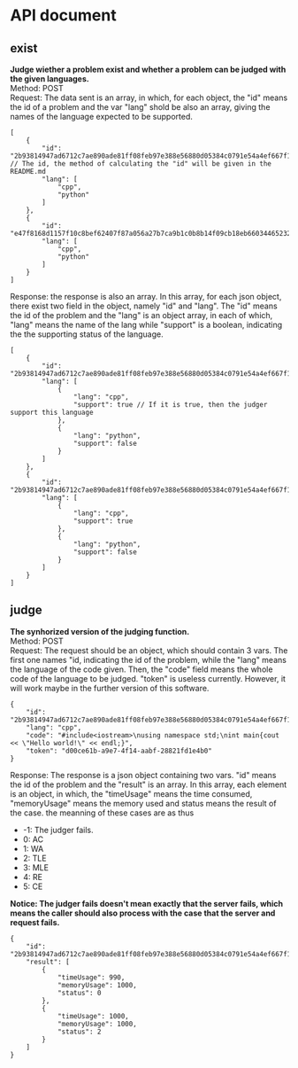# API document

## exist

**Judge wiether a problem exist and whether a problem can be judged with the given languages.**\
Method: POST \
Request: The data sent is an array, in which, for each object, the "id" means the id of a problem and the var "lang" shold be also an array, giving the names of the language expected to be supported.

```json5
[
    {
        "id": "2b93814947ad6712c7ae890ade81ff08feb97e388e56880d05384c0791e54a4ef667f15a565c37526286e46b2e4dba40cb3958e30a66e6ed5c004545c1b4d4cf", // The id, the method of calculating the "id" will be given in the README.md
        "lang": [
            "cpp",
            "python"
        ]
    },
    {
        "id": "e47f8168d1157f10c8bef62407f87a056a27b7ca9b1c0b8b14f09cb18eb660344652324129cec5761b3ecd154abb483b0e55246dc36a6a02a08ea451db32b0e8",
        "lang": [
            "cpp",
            "python"
        ]
    }
]
```

Response: the response is also an array. In this array, for each json object, there exist two field in the object, namely "id" and "lang". The "id" means the id of the problem and the "lang" is an object array, in each of which, "lang" means the name of the lang while "support" is a boolean, indicating the the supporting status of the language.

```json5
[
    {
        "id": "2b93814947ad6712c7ae890ade81ff08feb97e388e56880d05384c0791e54a4ef667f15a565c37526286e46b2e4dba40cb3958e30a66e6ed5c004545c1b4d4cf",
        "lang": [
            {
                "lang": "cpp",
                "support": true // If it is true, then the judger support this language
            },
            {
                "lang": "python",
                "support": false
            }
        ]
    },
    {
        "id": "2b93814947ad6712c7ae890ade81ff08feb97e388e56880d05384c0791e54a4ef667f15a565c37526286e46b2e4dba40cb3958e30a66e6ed5c004545c1b4d4cf",
        "lang": [
            {
                "lang": "cpp",
                "support": true
            },
            {
                "lang": "python",
                "support": false
            }
        ]
    }
]
```

## judge

**The synhorized version of the judging function.**\
Method: POST\
Request: The request should be an object, which should contain 3 vars. The first one names "id, indicating the id of the problem, while the "lang" means the language of the code given. Then, the "code" field means the whole code of the language to be judged. "token" is useless currently. However, it will work maybe in the further version of this software.

```json5
{
    "id": "2b93814947ad6712c7ae890ade81ff08feb97e388e56880d05384c0791e54a4ef667f15a565c37526286e46b2e4dba40cb3958e30a66e6ed5c004545c1b4d4cf",
    "lang": "cpp",
    "code": "#include<iostream>\nusing namespace std;\nint main{cout << \"Hello world!\" << endl;}",
    "token": "d00ce61b-a9e7-4f14-aabf-28821fd1e4b0"
}
```

Response: The response is a json object containing two vars. "id" means the id of the problem and the "result" is an array. In this array, each element is an object, in which, the "timeUsage" means the time consumed, "memoryUsage" means the memory used and status means the result of the case. the meanning of these cases are as thus

+ -1: The judger fails.
+ 0: AC
+ 1: WA
+ 2: TLE
+ 3: MLE
+ 4: RE
+ 5: CE

**Notice: The judger fails doesn't mean exactly that the server fails, which means the caller should also process with the case that the server and request fails.**

```json5
{
    "id": "2b93814947ad6712c7ae890ade81ff08feb97e388e56880d05384c0791e54a4ef667f15a565c37526286e46b2e4dba40cb3958e30a66e6ed5c004545c1b4d4cf",
    "result": [
        {
            "timeUsage": 990,
            "memoryUsage": 1000,
            "status": 0
        },
        {
            "timeUsage": 1000,
            "memoryUsage": 1000,
            "status": 2
        }
    ]
}
```
